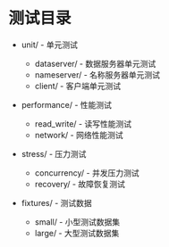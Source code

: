 # 测试目录

- unit/ - 单元测试
  - dataserver/ - 数据服务器单元测试
  - nameserver/ - 名称服务器单元测试
  - client/ - 客户端单元测试

- performance/ - 性能测试
  - read_write/ - 读写性能测试
  - network/ - 网络性能测试
  
- stress/ - 压力测试
  - concurrency/ - 并发压力测试
  - recovery/ - 故障恢复测试
  
- fixtures/ - 测试数据
  - small/ - 小型测试数据集
  - large/ - 大型测试数据集
